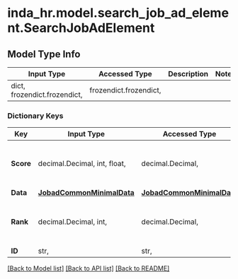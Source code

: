 # inda_hr.model.search_job_ad_element.SearchJobAdElement

## Model Type Info
Input Type | Accessed Type | Description | Notes
------------ | ------------- | ------------- | -------------
dict, frozendict.frozendict,  | frozendict.frozendict,  |  | 

### Dictionary Keys
Key | Input Type | Accessed Type | Description | Notes
------------ | ------------- | ------------- | ------------- | -------------
**Score** | decimal.Decimal, int, float,  | decimal.Decimal,  | Normalized score. Min Score is 0 and Max Score is 1. | 
**Data** | [**JobadCommonMinimalData**](JobadCommonMinimalData.md) | [**JobadCommonMinimalData**](JobadCommonMinimalData.md) |  | 
**Rank** | decimal.Decimal, int,  | decimal.Decimal,  | Position into the ranking. Min Rank is 0. | 
**ID** | str,  | str,  |  | 

[[Back to Model list]](../../README.md#documentation-for-models) [[Back to API list]](../../README.md#documentation-for-api-endpoints) [[Back to README]](../../README.md)

